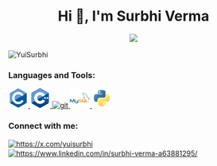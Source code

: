 <h1 align="center">Hi 👋, I'm Surbhi Verma</h1>


<p align="center">
  <img src="https://i.giphy.com/media/v1.Y2lkPTc5MGI3NjExbmYwZHVjaWZ5Njc3aXhnMmR4MXI0ZmE4cXFlbDB2dzR4MDJyMGpqbSZlcD12MV9pbnRlcm5hbF9naWZfYnlfaWQmY3Q9Zw/NKEt9elQ5cR68/giphy.gif"/>
</p>

<p align="left"> <img src="https://komarev.com/ghpvc/?username=YuiSurbhi&label=Profile%20views&color=0e75b6&style=flat" alt="YuiSurbhi" /> </p>

 <h3 align="left">Languages and Tools:</h3>
<p align="left"> <a href="https://www.cprogramming.com/" target="_blank" rel="noreferrer"> <img src="https://raw.githubusercontent.com/devicons/devicon/master/icons/c/c-original.svg" alt="c" width="40" height="40"/> </a> <a href="https://www.w3schools.com/cpp/" target="_blank" rel="noreferrer"> <img src="https://raw.githubusercontent.com/devicons/devicon/master/icons/cplusplus/cplusplus-original.svg" alt="cplusplus" width="40" height="40"/> </a> <a href="https://git-scm.com/" target="_blank" rel="noreferrer"> <img src="https://www.vectorlogo.zone/logos/git-scm/git-scm-icon.svg" alt="git" width="40" height="40"/> </a> <a href="https://www.mysql.com/" target="_blank" rel="noreferrer"> <img src="https://raw.githubusercontent.com/devicons/devicon/master/icons/mysql/mysql-original-wordmark.svg" alt="mysql" width="40" height="40"/> </a> <a href="https://www.python.org" target="_blank" rel="noreferrer"> <img src="https://raw.githubusercontent.com/devicons/devicon/master/icons/python/python-original.svg" alt="python" width="40" height="40"/> </a> </p>

<h3 align="left">Connect with me:</h3>
<p align="left">
<a href="https://twitter.com/https://x.com/yuisurbhi" target="blank"><img align="center" src="https://raw.githubusercontent.com/rahuldkjain/github-profile-readme-generator/master/src/images/icons/Social/twitter.svg" alt="https://x.com/yuisurbhi" height="30" width="40" /></a>
<a href="https://linkedin.com/in/https://www.linkedin.com/in/surbhi-verma-a63881295/" target="blank"><img align="center" src="https://raw.githubusercontent.com/rahuldkjain/github-profile-readme-generator/master/src/images/icons/Social/linked-in-alt.svg" alt="https://www.linkedin.com/in/surbhi-verma-a63881295/" height="30" width="40" /></a>
</p>
